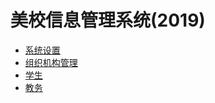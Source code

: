 # 美校信息管理系统(2019)

* [系统设置](settings/README.md)
* [组织机构管理](organization/README.md)
* [学生](student/README.md)
* [教务](jiaowu/README.md)
